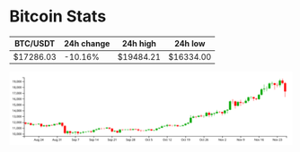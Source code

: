 # Bitcoin Stats

BTC/USDT|24h change|24h high|24h low|
|---|---|---|---|
|$17286.03|-10.16%|$19484.21|$16334.00|

<img src="./chart.svg">
